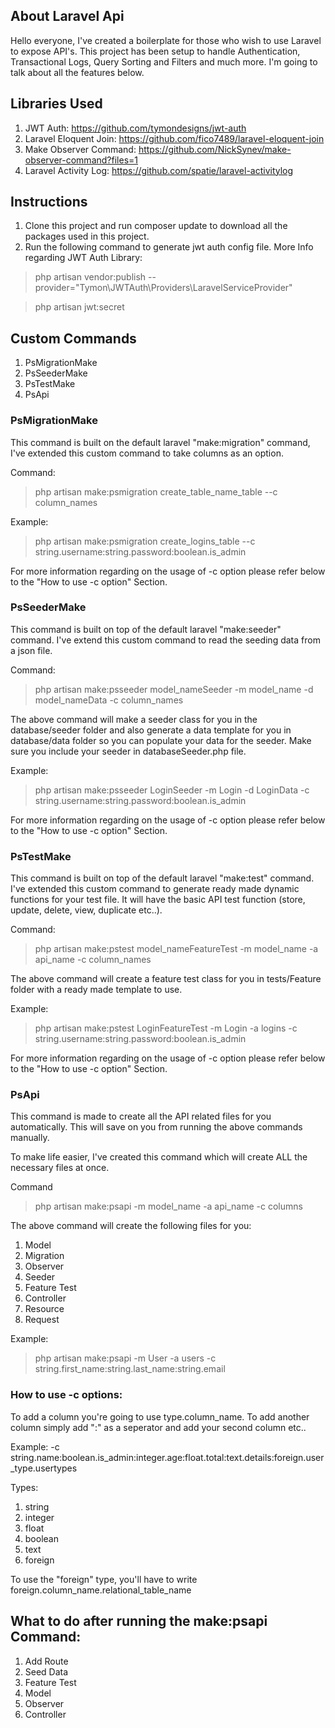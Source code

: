 
## About Laravel Api

Hello everyone, I've created a boilerplate for those who wish to use Laravel to expose API's. This project has been setup to handle Authentication, Transactional Logs, Query Sorting and Filters and much more. I'm going to talk about all the features below.

## Libraries Used

1. JWT Auth: https://github.com/tymondesigns/jwt-auth
2. Laravel Eloquent Join: https://github.com/fico7489/laravel-eloquent-join
3. Make Observer Command: https://github.com/NickSynev/make-observer-command?files=1
4. Laravel Activity Log: https://github.com/spatie/laravel-activitylog

## Instructions

1. Clone this project and run composer update to download all the packages used in this project.
2. Run the following command to generate jwt auth config file. More Info regarding JWT Auth Library: 
> php artisan vendor:publish --provider="Tymon\JWTAuth\Providers\LaravelServiceProvider"

> php artisan jwt:secret

## Custom Commands

1. PsMigrationMake
2. PsSeederMake
3. PsTestMake
4. PsApi

### PsMigrationMake
This command is built on the default laravel "make:migration" command, I've extended this custom command to take columns as an option. 

Command:
> php artisan make:psmigration create_table_name_table --c column_names

Example:
> php artisan make:psmigration create_logins_table --c string.username:string.password:boolean.is_admin

For more information regarding on the usage of -c option please refer below to the "How to use -c option" Section.

### PsSeederMake
This command is built on top of the default laravel "make:seeder" command. I've extend this custom command to read the seeding data from a json file.

Command:

> php artisan make:psseeder model_nameSeeder -m model_name -d model_nameData -c column_names

The above command will make a seeder class for you in the database/seeder folder and also generate a data template for you in database/data folder so you can populate your data for the seeder. Make sure you include your seeder in databaseSeeder.php file.

Example:

> php artisan make:psseeder LoginSeeder -m Login -d LoginData -c string.username:string.password:boolean.is_admin

For more information regarding on the usage of -c option please refer below to the "How to use -c option" Section.

### PsTestMake
This command is built on top of the default laravel "make:test" command. I've extended this custom command to generate ready made dynamic functions for your test file. It will have the basic API test function (store, update, delete, view, duplicate etc..).

Command:

> php artisan make:pstest model_nameFeatureTest -m model_name -a api_name -c column_names

The above command will create a feature test class for you in tests/Feature folder with a ready made template to use.

Example:

> php artisan make:pstest LoginFeatureTest -m Login -a logins -c string.username:string.password:boolean.is_admin

For more information regarding on the usage of -c option please refer below to the "How to use -c option" Section.

### PsApi
This command is made to create all the API related files for you automatically. This will save on you from running the above commands manually.

To make life easier, I've created this command which will create ALL the necessary files at once.

Command

> php artisan make:psapi -m model_name -a api_name -c columns

The above command will create the following files for you:

1. Model
2. Migration
3. Observer
4. Seeder
5. Feature Test
6. Controller
7. Resource
8. Request

Example:
> php artisan make:psapi -m User -a users -c string.first_name:string.last_name:string.email


### How to use -c options:
To add a column you're going to use type.column_name. To add another column simply add ":" as a seperator and add your second column etc..

Example:
-c string.name:boolean.is_admin:integer.age:float.total:text.details:foreign.user_type.usertypes

Types:
1. string
2. integer
3. float
4. boolean
5. text
6. foreign

To use the "foreign" type, you'll have to write foreign.column_name.relational_table_name


## What to do after running the make:psapi Command:
1. Add Route
2. Seed Data
3. Feature Test
4. Model
5. Observer
6. Controller


